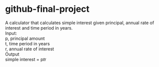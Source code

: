 # github-final-project
 A calculator that calculates simple interest given principal, annual rate of interest and time period in years.<br>
 Input:<br>
   p, principal amount<br>
   t, time period in years<br>
   r, annual rate of interest<br>
 Output<br>
   simple interest = p*t*r<br>
